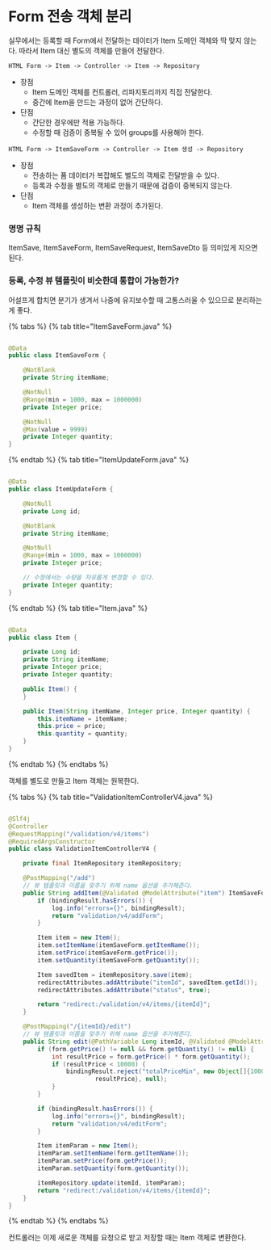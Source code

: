 # Form 전송 객체 분리

실무에서는 등록할 때 Form에서 전달하는 데이터가 Item 도메인 객체와 딱 맞지 않는다. 따라서 Item 대신 별도의 객체를 만들어 전달한다.

```text
HTML Form -> Item -> Controller -> Item -> Repository
```

- 장점
    - Item 도메인 객체를 컨트롤러, 리파지토리까지 직접 전달한다.
    - 중간에 Item을 만드는 과정이 없어 간단하다.
- 단점
    - 간단한 경우에만 적용 가능하다.
    - 수정할 때 검증이 중복될 수 있어 groups를 사용해야 한다.

```text
HTML Form -> ItemSaveForm -> Controller -> Item 생성 -> Repository
```

- 장점
    - 전송하는 폼 데이터가 복잡해도 별도의 객체로 전달받을 수 있다.
    - 등록과 수정을 별도의 객체로 만들기 때문에 검증이 중복되지 않는다.
- 단점
    - Item 객체를 생성하는 변환 과정이 추가된다.

### 명명 규칙

ItemSave, ItemSaveForm, ItemSaveRequest, ItemSaveDto 등 의미있게 지으면 된다.

### 등록, 수정 뷰 템플릿이 비슷한데 통합이 가능한가?

어설프게 합치면 분기가 생겨서 나중에 유지보수할 때 고통스러울 수 있으므로 분리하는 게 좋다.

{% tabs %} {% tab title="ItemSaveForm.java" %}

```java

@Data
public class ItemSaveForm {

    @NotBlank
    private String itemName;

    @NotNull
    @Range(min = 1000, max = 1000000)
    private Integer price;

    @NotNull
    @Max(value = 9999)
    private Integer quantity;
}
```

{% endtab %} {% tab title="ItemUpdateForm.java" %}

```java

@Data
public class ItemUpdateForm {

    @NotNull
    private Long id;

    @NotBlank
    private String itemName;

    @NotNull
    @Range(min = 1000, max = 1000000)
    private Integer price;

    // 수정에서는 수량을 자유롭게 변경할 수 있다.
    private Integer quantity;
}
```

{% endtab %} {% tab title="Item.java" %}

```java

@Data
public class Item {

    private Long id;
    private String itemName;
    private Integer price;
    private Integer quantity;

    public Item() {
    }

    public Item(String itemName, Integer price, Integer quantity) {
        this.itemName = itemName;
        this.price = price;
        this.quantity = quantity;
    }
}
```

{% endtab %} {% endtabs %}

객체를 별도로 만들고 Item 객체는 원복한다.

{% tabs %} {% tab title="ValidationItemControllerV4.java" %}

```java

@Slf4j
@Controller
@RequestMapping("/validation/v4/items")
@RequiredArgsConstructor
public class ValidationItemControllerV4 {

    private final ItemRepository itemRepository;

    @PostMapping("/add")
    // 뷰 템플릿과 이름을 맞추기 위해 name 옵션을 추가해준다.
    public String addItem(@Validated @ModelAttribute("item") ItemSaveForm itemSaveForm, BindingResult bindingResult, RedirectAttributes redirectAttributes) {
        if (bindingResult.hasErrors()) {
            log.info("errors={}", bindingResult);
            return "validation/v4/addForm";
        }

        Item item = new Item();
        item.setItemName(itemSaveForm.getItemName());
        item.setPrice(itemSaveForm.getPrice());
        item.setQuantity(itemSaveForm.getQuantity());

        Item savedItem = itemRepository.save(item);
        redirectAttributes.addAttribute("itemId", savedItem.getId());
        redirectAttributes.addAttribute("status", true);

        return "redirect:/validation/v4/items/{itemId}";
    }

    @PostMapping("/{itemId}/edit")
    // 뷰 템플릿과 이름을 맞추기 위해 name 옵션을 추가해준다.
    public String edit(@PathVariable Long itemId, @Validated @ModelAttribute("item") ItemUpdateForm form, BindingResult bindingResult) {
        if (form.getPrice() != null && form.getQuantity() != null) {
            int resultPrice = form.getPrice() * form.getQuantity();
            if (resultPrice < 10000) {
                bindingResult.reject("totalPriceMin", new Object[]{10000,
                        resultPrice}, null);
            }
        }

        if (bindingResult.hasErrors()) {
            log.info("errors={}", bindingResult);
            return "validation/v4/editForm";
        }

        Item itemParam = new Item();
        itemParam.setItemName(form.getItemName());
        itemParam.setPrice(form.getPrice());
        itemParam.setQuantity(form.getQuantity());

        itemRepository.update(itemId, itemParam);
        return "redirect:/validation/v4/items/{itemId}";
    }
}
```

{% endtab %} {% endtabs %}

컨트롤러는 이제 새로운 객체를 요청으로 받고 저장할 때는 Item 객체로 변환한다.